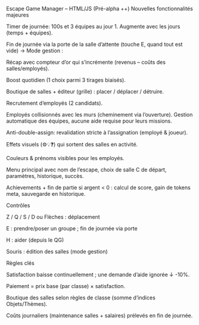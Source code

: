 Escape Game Manager – HTML/JS (Pré-alpha ++)
Nouvelles fonctionnalités majeures

Timer de journée: 100s et 3 équipes au jour 1. Augmente avec les jours (temps + équipes).

Fin de journée via la porte de la salle d’attente (touche E, quand tout est vide) → Mode gestion :

Récap avec compteur d’or qui s’incrémente (revenus – coûts des salles/employés).

Boost quotidien (1 choix parmi 3 tirages biaisés).

Boutique de salles + éditeur (grille) : placer / déplacer / détruire.

Recrutement d’employés (2 candidats).

Employés collisionnés avec les murs (cheminement via l’ouverture). Gestion automatique des équipes, aucune aide requise pour leurs missions.

Anti-double-assign: revalidation stricte à l’assignation (employé & joueur).

Effets visuels (⚙️💡❓) qui sortent des salles en activité.

Couleurs & prénoms visibles pour les employés.

Menu principal avec nom de l’escape, choix de salle C de départ, paramètres, historique, succès.

Achievements + fin de partie si argent < 0 : calcul de score, gain de tokens meta, sauvegarde en historique.

Contrôles

Z / Q / S / D ou Flèches : déplacement

E : prendre/poser un groupe ; fin de journée via porte

H : aider (depuis le QG)

Souris : édition des salles (mode gestion)

Règles clés

Satisfaction baisse continuellement ; une demande d’aide ignorée ↓ -10%.

Paiement = prix base (par classe) × satisfaction.

Boutique des salles selon règles de classe (somme d’indices Objets/Thèmes).

Coûts journaliers (maintenance salles + salaires) prélevés en fin de journée.